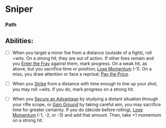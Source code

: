 # Sniper
### Path


## Abilities:
- [ ] When you target a minor foe from a distance (outside of a fight), roll +wits. On a strong hit, they are out of action. If other foes remain and you [Enter the Fray](Moves/combat/enter_the_fray) against them, mark progress. On a weak hit, as above, but you sacrifice time or position; [Lose Momentum](Moves/suffer/lose_momentum) (-1). On a miss, you draw attention or face a reprisal; [Pay the Price](Moves/fate/pay_the_price).

- [ ] When you [Strike](Moves/combat/strike) from a distance with time enough to line up your shot, you may roll +wits. If you do, mark progress on a strong hit.

- [ ] When you [Secure an Advantage](Moves/adventure/secure_an_advantage) by studying a distant situation through your rifle scope, or [Gain Ground](Moves/combat/gain_ground) by taking careful aim, you may sacrifice time for greater certainty. If you do (decide before rolling), [Lose Momentum](Moves/suffer/lose_momentum) (-1, -2, or -3) and add that amount. Then, take +1 momentum on a strong hit.

